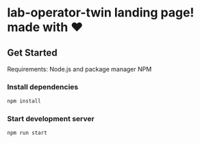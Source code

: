 # lab-operator-twin landing page! made with ❤️ 

## Get Started

Requirements: Node.js and package manager NPM

### Install dependencies

```bash
npm install
```

### Start development server

```
npm run start
```
